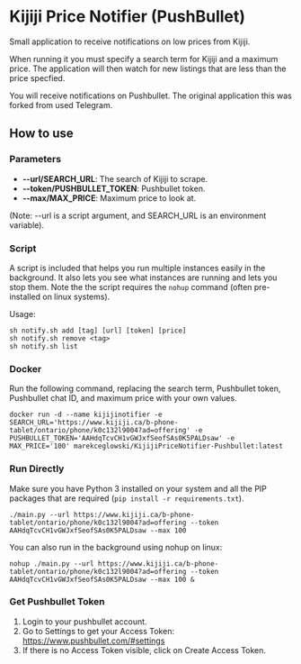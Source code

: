 # Kijiji Price Notifier (PushBullet)

Small application to receive notifications on low prices from Kijiji.

When running it you must specify a search term for Kijiji and a maximum price. The application will then watch for new listings that are less than the price specfied.

You will receive notifications on Pushbullet. The original application this was forked from used Telegram.

## How to use

### Parameters

- **--url/SEARCH_URL**: The search of Kijiji to scrape.
- **--token/PUSHBULLET_TOKEN**: Pushbullet token.
- **--max/MAX_PRICE**: Maximum price to look at.

(Note: --url is a script argument, and SEARCH_URL is an environment variable).

### Script

A script is included that helps you run multiple instances easily in the background. It also lets you see what instances are running and lets you stop them. Note the the script requires the `nohup` command (often pre-installed on linux systems).

Usage:
```shell
sh notify.sh add [tag] [url] [token] [price] 
sh notify.sh remove <tag> 
sh notify.sh list
```

### Docker 

Run the following command, replacing the search term, Pushbullet token, Pushbullet chat ID, and maximum price with your own values.

```shell
docker run -d --name kijijinotifier -e SEARCH_URL='https://www.kijiji.ca/b-phone-tablet/ontario/phone/k0c132l9004?ad=offering' -e PUSHBULLET_TOKEN='AAHdqTcvCH1vGWJxfSeofSAs0K5PALDsaw' -e MAX_PRICE='100' marekceglowski/KijijiPriceNotifier-Pushbullet:latest
```

### Run Directly

Make sure you have Python 3 installed on your system and all the PIP packages that are required (`pip install -r requirements.txt`).

```shell
./main.py --url https://www.kijiji.ca/b-phone-tablet/ontario/phone/k0c132l9004?ad=offering --token AAHdqTcvCH1vGWJxfSeofSAs0K5PALDsaw --max 100
```

You can also run in the background using nohup on linux:

```shell
nohup ./main.py --url https://www.kijiji.ca/b-phone-tablet/ontario/phone/k0c132l9004?ad=offering --token AAHdqTcvCH1vGWJxfSeofSAs0K5PALDsaw --max 100 &
```

### Get Pushbullet Token

1. Login to your pushbullet account.
2. Go to Settings to get your Access Token: https://www.pushbullet.com/#settings
3. If there is no Access Token visible, click on Create Access Token.
